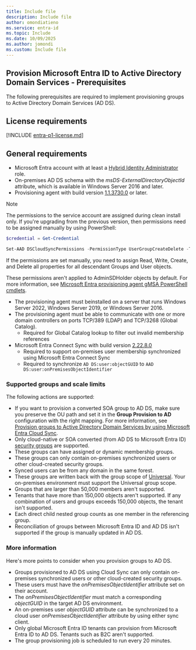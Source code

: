 ```yaml
---
title: Include file
description: Include file
author: omondiatieno
ms.service: entra-id
ms.topic: Include
ms.date: 10/09/2025
ms.author: jomondi
ms.custom: Include file
---
```



## Provision Microsoft Entra ID to Active Directory Domain Services - Prerequisites
The following prerequisites are required to implement provisioning groups to Active Directory Domain Services (AD DS).

## License requirements
[!INCLUDE [entra-p1-license.md](~/includes/entra-p1-license.md)]

## General requirements

 - Microsoft Entra account with at least a [Hybrid Identity Administrator](../../role-based-access-control/permissions-reference.md#hybrid-identity-administrator) role.
 - On-premises AD DS schema with the *msDS-ExternalDirectoryObjectId* attribute, which is available in Windows Server 2016 and later.  
 - Provisioning agent with build version [1.1.3730.0](../cloud-sync/reference-version-history.md#1113730) or later.

 > [!NOTE]
 > The permissions to the service account are assigned during clean install only. If you're upgrading from the previous version, then permissions need to be assigned manually by using PowerShell: 
 > 
 > ```powershell
 > $credential = Get-Credential  
 >
 > Set-AAD DSCloudSyncPermissions -PermissionType UserGroupCreateDelete -TargetDomain "FQDN of domain" -EACredential $credential
 > ```
 >If the permissions are set manually, you need to assign Read, Write, Create, and Delete all properties for all descendant Groups and User objects. 
 >
 >These permissions aren't applied to AdminSDHolder objects by default. For more information, see [Microsoft Entra provisioning agent gMSA PowerShell cmdlets](../cloud-sync/how-to-gmsa-cmdlets.md#grant-permissions-to-a-specific-domain). 

 - The provisioning agent must beinstalled on a server that runs Windows Server 2022, Windows Server 2019, or Windows Server 2016.
 - The provisioning agent must be able to communicate with one or more domain controllers on ports TCP/389 (LDAP) and TCP/3268 (Global Catalog).
     - Required for Global Catalog lookup to filter out invalid membership references
 - Microsoft Entra Connect Sync with build version [2.22.8.0](../connect/reference-connect-version-history.md#2280)
     - Required to support on-premises user membership synchronized using Microsoft Entra Connect Sync
     - Required to synchronize `AD DS:user:objectGUID` to `AAD DS:user:onPremisesObjectIdentifier`

### Supported groups and scale limits
The following actions are supported:
  - If you want to provision a converted SOA group to AD DS, make sure you preserve the OU path and set it in the **Group Provision to AD** configuration with the right mapping. For more information, see [Provision groups to Active Directory Domain Services by using Microsoft Entra Cloud Sync](../cloud-sync/tutorial-group-provisioning.md).
  - Only cloud-native or SOA converted (from AD DS to Microsoft Entra ID) [security groups](../../../fundamentals/concept-learn-about-groups.md#group-types) are supported.
  - These groups can have assigned or dynamic membership groups.
  - These groups can only contain on-premises synchronized users or other cloud-created security groups.
  - Synced users can be from any domain in the same forest.
  - These groups are written back with the group scope of [Universal](/windows-server/identity/ad-ds/manage/understand-security-groups#group-scope). Your on-premises environment must support the Universal group scope.
  - Groups that are larger than 50,000 members aren't supported.
  - Tenants that have more than 150,000 objects aren't supported. If any combination of users and groups exceeds 150,000 objects, the tenant isn't supported.
  - Each direct child nested group counts as one member in the referencing group.
  - Reconciliation of groups between Microsoft Entra ID and AD DS isn't supported if the group is manually updated in AD DS.

### More information
Here's more points to consider when you provision groups to AD DS.

- Groups provisioned to AD DS using Cloud Sync can only contain on-premises synchronized users or other cloud-created security groups.
- These users must have the *onPremisesObjectIdentifier* attribute set on their account.
- The *onPremisesObjectIdentifier* must match a corresponding *objectGUID* in the target AD DS environment. 
- An on-premises user *objectGUID* attribute can be synchronized to a cloud user *onPremisesObjectIdentifier* attribute by using either sync client.
- Only global Microsoft Entra ID tenants can provision from Microsoft Entra ID to AD DS. Tenants such as B2C aren't supported.
- The group provisioning job is scheduled to run every 20 minutes.

